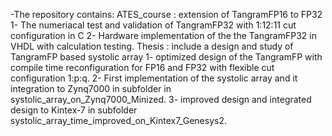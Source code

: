 -The repository contains:
ATES_course : extension of TangramFP16 to FP32 
    1- The numeriacal test and validation of TangramFP32 with 1:12:11 cut configuration in C
    2- Hardware implementation of the the TangramFP32 in VHDL with calculation testing.
Thesis : include a design and study of TangramFP based systolic array
    1- optimized design of the TangramFP with compile time reconfiguration for FP16 and FP32 with flexible cut configuration 1:p:q.
    2- First implementation of the systolic array and it integration to Zynq7000 in subfolder in systolic_array_on_Zynq7000_Minized.
    3- improved design and integrated design to Kintex-7 in subfolder  systolic_array_time_improved_on_Kintex7_Genesys2.
